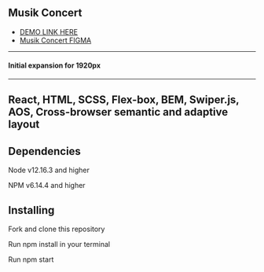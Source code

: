 ## Musik Concert

- [DEMO LINK HERE](https://yulyavav.github.io/music-concert/)
- [Musik Concert FIGMA](https://www.figma.com/file/WkSPOTsyQAUQzYue0SdjC5/Musik-Concert-Landing-Page-(Community)?node-id=893%3A0)
-----------------------------------

#### Initial expansion for 1920px

------------------------------------------
React, HTML, SCSS, Flex-box, BEM, Swiper.js, AOS, Cross-browser semantic and adaptive layout
-----------------------------------

Dependencies
-----------------------------------

Node v12.16.3 and higher

NPM v6.14.4 and higher


Installing
-----------------------------------

Fork and clone this repository

Run npm install in your terminal

Run npm start

